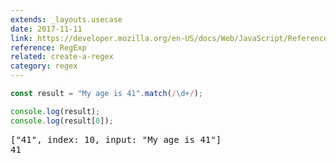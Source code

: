 ```yaml
---
extends: _layouts.usecase
date: 2017-11-11
link: https://developer.mozilla.org/en-US/docs/Web/JavaScript/Reference/Global_Objects/RegExp
reference: RegExp
related: create-a-regex
category: regex
---
```



```javascript
const result = "My age is 41".match(/\d+/);

console.log(result);
console.log(result[0]);
```
<pre class="output">
["41", index: 10, input: "My age is 41"]
41
</pre>
